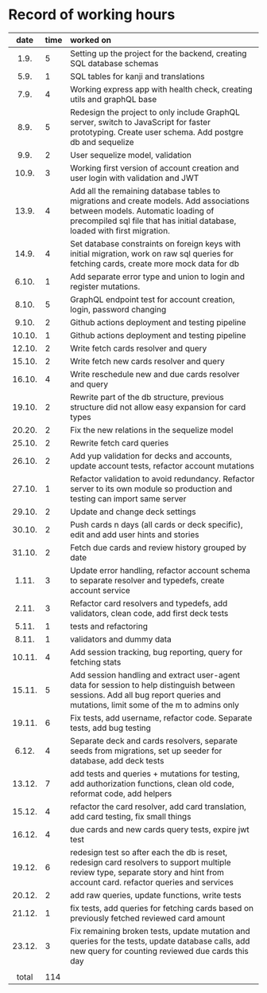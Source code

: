# Record of working hours

| date | time | worked on  |
| :----:|:-----| :-----|
| 1.9. | 5 | Setting up the project for the backend, creating SQL database schemas |
| 5.9. | 1 | SQL tables for kanji and translations |
| 7.9. | 4 | Working express app with health check, creating utils and graphQL base |
| 8.9. | 5 | Redesign the project to only include GraphQL server, switch to JavaScript for faster prototyping. Create user schema. Add postgre db and sequelize |
| 9.9. | 2 | User sequelize model, validation |
| 10.9. | 3 | Working first version of account creation and user login with validation and JWT |
| 13.9. | 4 | Add all the remaining database tables to migrations and create models. Add associations between models. Automatic loading of precompiled sql file that has initial database, loaded with first migration. |
| 14.9. | 4 | Set database constraints on foreign keys with initial migration, work on raw sql queries for fetching cards, create more mock data for db |
| 6.10. | 1 | Add separate error type and union to login and register mutations. |
| 8.10. | 5 | GraphQL endpoint test for account creation, login, password changing |
| 9.10. | 2 | Github actions deployment and testing pipeline |
| 10.10. | 1 | Github actions deployment and testing pipeline |
| 12.10. | 2 | Write fetch cards resolver and query |
| 15.10. | 2 | Write fetch new cards resolver and query |
| 16.10. | 4 | Write reschedule new and due cards resolver and query  |
| 19.10. | 2 | Rewrite part of the db structure, previous structure did not allow easy expansion for card types |
| 20.20. | 2 | Fix the new relations in the sequelize model |
| 25.10. | 2 | Rewrite fetch card queries |
| 26.10. | 2 | Add yup validation for decks and accounts, update account tests, refactor account mutations |
| 27.10. | 1 | Refactor validation to avoid redundancy. Refactor server to its own module so production and testing can import same server |
| 29.10. | 2 | Update and change deck settings |
| 30.10. | 2 | Push cards n days (all cards or deck specific), edit and add user hints and stories |
| 31.10. | 2 | Fetch due cards and review history grouped by date |
| 1.11. | 3 | Update error handling, refactor account schema to separate resolver and typedefs, create account service |
| 2.11. | 3 | Refactor card resolvers and typedefs, add validators, clean code, add first deck tests |
| 5.11. | 1 | tests and refactoring |
| 8.11. | 1 | validators and dummy data |
| 10.11. | 4 | Add session tracking, bug reporting, query for fetching stats |
| 15.11. | 5 | Add session handling and extract user-agent data for session to help distinguish between sessions. Add all bug report queries and mutations, limit some of the m to admins only |
| 19.11. | 6 | Fix tests, add username, refactor code. Separate tests, add bug testing |
| 6.12. | 4 | Separate deck and cards resolvers, separate seeds from migrations, set up seeder for database, add deck tests |
| 13.12. | 7 | add tests and queries + mutations for testing, add authorization functions, clean old code, reformat code, add helpers |
| 15.12. | 4 | refactor the card resolver, add card translation, add card testing, fix small things |
| 16.12. | 4 | due cards and new cards query tests, expire jwt test |
| 19.12. | 6 | redesign test so after each the db is reset, redesign card resolvers to support multiple review type, separate story and hint from account card. refactor queries and services |
| 20.12. | 2 | add raw queries, update functions, write tests |
| 21.12. | 1 | fix tests, add queries for fetching cards based on previously fetched reviewed card amount |
| 23.12. | 3 | Fix remaining broken tests, update mutation and queries for the tests, update database calls, add new query for counting reviewed due cards this day |
|  |  |  |
| total | 114 |  | 